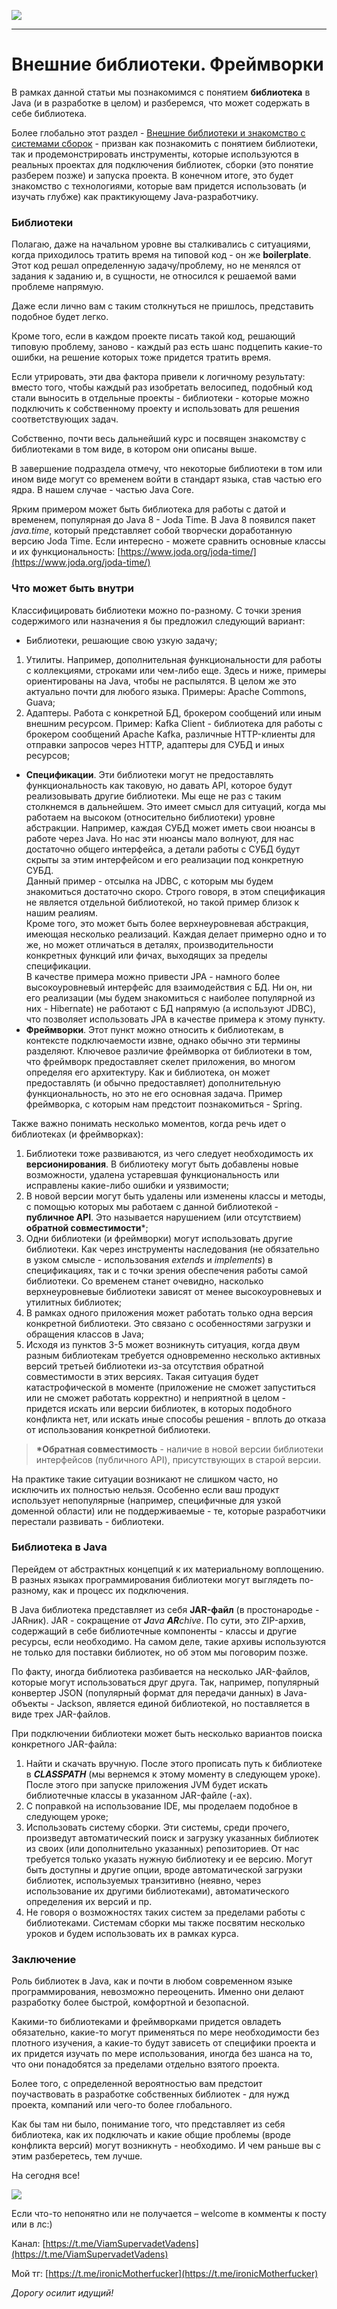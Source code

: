 ![](../../commonmedia/header.png)

***

   

Внешние библиотеки. Фреймворки
==============================

В рамках данной статьи мы познакомимся с понятием **библиотека** в Java (и в разработке в целом) и разберемся, что может содержать в себе библиотека.

Более глобально этот раздел - [Внешние библиотеки и знакомство с системами сборок](/Java-Road-Map-04-30#%D0%92%D0%BD%D0%B5%D1%88%D0%BD%D0%B8%D0%B5-%D0%B1%D0%B8%D0%B1%D0%BB%D0%B8%D0%BE%D1%82%D0%B5%D0%BA%D0%B8-%D0%B8-%D0%B7%D0%BD%D0%B0%D0%BA%D0%BE%D0%BC%D1%81%D1%82%D0%B2%D0%BE-%D1%81-%D1%81%D0%B8%D1%81%D1%82%D0%B5%D0%BC%D0%B0%D0%BC%D0%B8-%D1%81%D0%B1%D0%BE%D1%80%D0%BE%D0%BA) - призван как познакомить с понятием библиотеки, так и продемонстрировать инструменты, которые используются в реальных проектах для подключения библиотек, сборки (это понятие разберем позже) и запуска проекта. В конечном итоге, это будет знакомство с технологиями, которые вам придется использовать (и изучать глубже) как практикующему Java-разработчику.

  

### Библиотеки

Полагаю, даже на начальном уровне вы сталкивались с ситуациями, когда приходилось тратить время на типовой код - он же **boilerplate**. Этот код решал определенную задачу/проблему, но не менялся от задания к заданию и, в сущности, не относился к решаемой вами проблеме напрямую.

Даже если лично вам с таким столкнуться не пришлось, представить подобное будет легко.

Кроме того, если в каждом проекте писать такой код, решающий типовую проблему, заново - каждый раз есть шанс подцепить какие-то ошибки, на решение которых тоже придется тратить время.

Если утрировать, эти два фактора привели к логичному результату: вместо того, чтобы каждый раз изобретать велосипед, подобный код стали выносить в отдельные проекты - библиотеки - которые можно подключить к собственному проекту и использовать для решения соответствующих задач.

Собственно, почти весь дальнейший курс и посвящен знакомству с библиотеками в том виде, в котором они описаны выше.

В завершение подраздела отмечу, что некоторые библиотеки в том или ином виде могут со временем войти в стандарт языка, став частью его ядра. В нашем случае - частью Java Core.

Ярким примером может быть библиотека для работы с датой и временем, популярная до Java 8 - Joda Time. В Java 8 появился пакет _java.time_, который представляет собой творчески доработанную версию Joda Time. Если интересно - можете сравнить основные классы и их функциональность: [https://www.joda.org/joda-time/](https://www.joda.org/joda-time/)

  

### Что может быть внутри

Классифицировать библиотеки можно по-разному. С точки зрения содержимого или назначения я бы предложил следующий вариант:

*   Библиотеки, решающие свою узкую задачу;

1.  Утилиты. Например, дополнительная функциональности для работы с коллекциями, строками или чем-либо еще. Здесь и ниже, примеры ориентированы на Java, чтобы не распылятся. В целом же это актуально почти для любого языка. Примеры: Apache Commons, Guava;
2.  Адаптеры. Работа с конкретной БД, брокером сообщений или иным внешним ресурсом. Пример: Kafka Client - библиотека для работы с брокером сообщений Apache Kafka, различные HTTP-клиенты для отправки запросов через HTTP, адаптеры для СУБД и иных ресурсов;

*   **Спецификации**. Эти библиотеки могут не предоставлять функциональность как таковую, но давать API, которое будут реализовывать другие библиотеки. Мы еще не раз с таким столкнемся в дальнейшем. Это имеет смысл для ситуаций, когда мы работаем на высоком (относительно библиотеки) уровне абстракции. Например, каждая СУБД может иметь свои нюансы в работе через Java. Но нас эти нюансы мало волнуют, для нас достаточно общего интерфейса, а детали работы с СУБД будут скрыты за этим интерфейсом и его реализации под конкретную СУБД.  
    Данный пример - отсылка на JDBC, с которым мы будем знакомиться достаточно скоро. Строго говоря, в этом спецификация не является отдельной библиотекой, но такой пример близок к нашим реалиям.  
    Кроме того, это может быть более верхнеуровневая абстракция, имеющая несколько реализаций. Каждая делает примерно одно и то же, но может отличаться в деталях, производительности конкретных функций или фичах, выходящих за пределы спецификации.  
    В качестве примера можно привести JPA - намного более высокоуровневый интерфейс для взаимодействия с БД. Ни он, ни его реализации (мы будем знакомиться с наиболее популярной из них - Hibernate) не работают с БД напрямую (а используют JDBC), что позволяет использовать JPA в качестве примера к этому пункту.
*   **Фреймворки**. Этот пункт можно относить к библиотекам, в контексте подключаемости извне, однако обычно эти термины разделяют. Ключевое различие фреймворка от библиотеки в том, что фреймворк предоставляет скелет приложения, во многом определяя его архитектуру. Как и библиотека, он может предоставлять (и обычно предоставляет) дополнительную функциональность, но это не его основная задача. Пример фреймворка, с которым нам предстоит познакомиться - Spring.

Также важно понимать несколько моментов, когда речь идет о библиотеках (и фреймворках):

1.  Библиотеки тоже развиваются, из чего следует необходимость их **версионирования**. В библиотеку могут быть добавлены новые возможности, удалена устаревшая функциональность или исправлены какие-либо ошибки и уязвимости;
2.  В новой версии могут быть удалены или изменены классы и методы, с помощью которых мы работаем с данной библиотекой - **публичное API**. Это называется нарушением (или отсутствием) **обратной совместимости**\*;
3.  Одни библиотеки (и фреймворки) могут использовать другие библиотеки. Как через инструменты наследования (не обязательно в узком смысле - использования _extends_ и _implements_) в спецификациях, так и с точки зрения обеспечения работы самой библиотеки. Со временем станет очевидно, насколько верхнеуровневые библиотеки зависят от менее высокоуровневых и утилитных библиотек;
4.  В рамках одного приложения может работать только одна версия конкретной библиотеки. Это связано с особенностями загрузки и обращения классов в Java;
5.  Исходя из пунктов 3-5 может возникнуть ситуация, когда двум разным библиотекам требуется одновременно несколько активных версий третьей библиотеки из-за отсутствия обратной совместимости в этих версиях. Такая ситуация будет катастрофической в моменте (приложение не сможет запуститься или не сможет работать корректно) и неприятной в целом - придется искать или версии библиотек, в которых подобного конфликта нет, или искать иные способы решения - вплоть до отказа от использования конкретной библиотеки.

> **\*Обратная совместимость** - наличие в новой версии библиотеки интерфейсов (публичного API), присутствующих в старой версии.

На практике такие ситуации возникают не слишком часто, но исключить их полностью нельзя. Особенно если ваш продукт использует непопулярные (например, специфичные для узкой доменной области) или не поддерживаемые - те, которые разработчики перестали развивать - библиотеки.

  

  

### Библиотека в Java

Перейдем от абстрактных концепций к их материальному воплощению. В разных языках программирования библиотеки могут выглядеть по-разному, как и процесс их подключения.

В Java библиотека представляет из себя **JAR-файл** (в простонародье - JARник). JAR - сокращение от **_J_**_ava_ **_AR_**_chive_. По сути, это ZIP-архив, содержащий в себе библиотечные компоненты - классы и другие ресурсы, если необходимо. На самом деле, такие архивы используются не только для поставки библиотек, но об этом мы поговорим позже.

По факту, иногда библиотека разбивается на несколько JAR-файлов, которые могут использоваться друг друга. Так, например, популярный конвертер JSON (популярный формат для передачи данных) в Java-объекты - Jackson, является единой библиотекой, но поставляется в виде трех JAR-файлов.

При подключении библиотеки может быть несколько вариантов поиска конкретного JAR-файла:

1.  Найти и скачать вручную. После этого прописать путь к библиотеке в **_CLASSPATH_** (мы вернемся к этому моменту в следующем уроке). После этого при запуске приложения JVM будет искать библиотечные классы в указанном JAR-файле (-ах).
2.  С поправкой на использование IDE, мы проделаем подобное в следующем уроке;
3.  Использовать систему сборки. Эти системы, среди прочего, произведут автоматический поиск и загрузку указанных библиотек из своих (или дополнительно указанных) репозиториев. От нас требуется только указать нужную библиотеку и ее версию. Могут быть доступны и другие опции, вроде автоматической загрузки библиотек, используемых транзитивно (неявно, через использование их другими библиотеками), автоматического определения их версий и пр.
4.  Не говоря о возможностях таких систем за пределами работы с библиотеками. Системам сборки мы также посвятим несколько уроков и будем использовать их в рамках курса.

  

### Заключение

Роль библиотек в Java, как и почти в любом современном языке программирования, невозможно переоценить. Именно они делают разработку более быстрой, комфортной и безопасной.

Какими-то библиотеками и фреймворками придется овладеть обязательно, какие-то могут применяться по мере необходимости без плотного изучения, а какие-то будут зависеть от специфики проекта и их придется изучать по мере использования, иногда без шанса на то, что они понадобятся за пределами отдельно взятого проекта.

Более того, с определенной вероятностью вам предстоит поучаствовать в разработке собственных библиотек - для нужд проекта, компаний или чего-то более глобального.

Как бы там ни было, понимание того, что представляет из себя библиотека, как их подключать и какие общие проблемы (вроде конфликта версий) могут возникнуть - необходимо. И чем раньше вы с этим разберетесь, тем лучше.

  

На сегодня все!

![](../../commonmedia/footer.png)

Если что-то непонятно или не получается – welcome в комменты к посту или в лс:)

Канал: [https://t.me/ViamSupervadetVadens](https://t.me/ViamSupervadetVadens)

Мой тг: [https://t.me/ironicMotherfucker](https://t.me/ironicMotherfucker)

_Дорогу осилит идущий!_